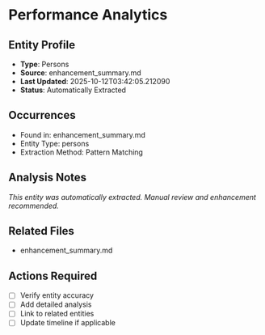 # Performance Analytics

## Entity Profile
- **Type**: Persons
- **Source**: enhancement_summary.md
- **Last Updated**: 2025-10-12T03:42:05.212090
- **Status**: Automatically Extracted

## Occurrences
- Found in: enhancement_summary.md
- Entity Type: persons
- Extraction Method: Pattern Matching

## Analysis Notes
*This entity was automatically extracted. Manual review and enhancement recommended.*

## Related Files
- enhancement_summary.md

## Actions Required
- [ ] Verify entity accuracy
- [ ] Add detailed analysis
- [ ] Link to related entities
- [ ] Update timeline if applicable
